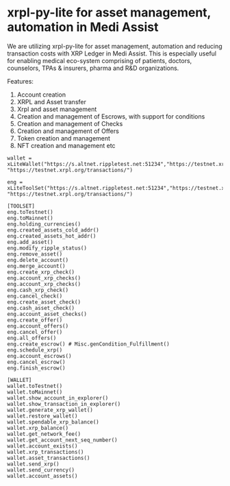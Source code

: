 # xrpl-py-lite for asset management, automation in Medi Assist

We are utilizing xrpl-py-lite for asset management, automation and reducing transaction costs with XRP Ledger in Medi Assist. This is especially useful for enabling medical eco-system comprising of patients, doctors, counselors, TPAs & insurers, pharma and R&D organizations.

Features:


1. Account creation
2. XRPL and Asset transfer
3. Xrpl and asset management
4. Creation and management of Escrows, with support for conditions 
5. Creation and management of Checks
6. Creation and management of Offers
7. Token creation and management
8. NFT creation and management
etc


```
wallet = xLiteWallet("https://s.altnet.rippletest.net:51234","https://testnet.xrpl.org/accounts/", "https://testnet.xrpl.org/transactions/")

eng = xLiteToolSet("https://s.altnet.rippletest.net:51234","https://testnet.xrpl.org/accounts/", "https://testnet.xrpl.org/transactions/")

[TOOLSET]
eng.toTestnet()
eng.toMainnet()
eng.holding_currencies()
eng.created_assets_cold_addr()
eng.created_assets_hot_addr()
eng.add_asset()
eng.modify_ripple_status()
eng.remove_asset()
eng.delete_account()
eng.merge_account()
eng.create_xrp_check()
eng.account_xrp_checks()
eng.account_xrp_checks()
eng.cash_xrp_check()
eng.cancel_check()
eng.create_asset_check()
eng.cash_asset_check()
eng.account_asset_checks()
eng.create_offer()
eng.account_offers()
eng.cancel_offer()
eng.all_offers()
eng.create_escrow() # Misc.genCondition_Fulfillment()
eng.schedule_xrp()
eng.account_escrows()
eng.cancel_escrow()
eng.finish_escrow()

[WALLET]
wallet.toTestnet()
wallet.toMainnet()
wallet.show_account_in_explorer()
wallet.show_transaction_in_explorer()
wallet.generate_xrp_wallet()
wallet.restore_wallet()
wallet.spendable_xrp_balance()
wallet.xrp_balance()
wallet.get_network_fee()
wallet.get_account_next_seq_number()
wallet.account_exists()
wallet.xrp_transactions()
wallet.asset_transactions()
wallet.send_xrp()
wallet.send_currency()
wallet.account_assets()

```


